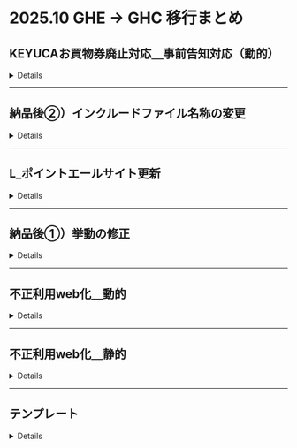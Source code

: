 # 2025.10 GHE → GHC 移行まとめ

## KEYUCAお買物券廃止対応＿事前告知対応（動的）

<details>

__納品日__：2025.10.15

__案件区分__：開発

__GHC__：

__[Memo]__
```
```

| NAME | URL |
| --- | --- |
| FEAT | https://github.com/marui-unite/epos_contents/tree/VNET-328 |
| ISSUE| https://ghe-0101.com/cis/epos_contents/issues/14602 |
| JIRA | https://lsap0101.atlassian.net/browse/VNET-328 |

| ENV | PR URL | Merge |
| --- | --- | --- |
| STG| - | - |
| PRD | - | - |


__[対象ファイル]__
```
docs/memberservice/ownernet/rsp/v1/include-files/point_use/giftcard_note_0024.html
docs/memberservice/ownernet/v1/include-files/point_reference/caution_area.html
docs/memberservice/pc/rsp/v1/include-files/point_use/giftcard_note_0024.html
docs/memberservice/pc/rsp/v1/include-files/point_use/giftcard_note_text01.html
docs/memberservice/pc/rsp/v1/include-files/point_use/point_use_giftcard_text01.html
docs/memberservice/pc/v1/include-files/point_reference/caution_area.html
```

__[コマンドメモ]__
```
```
</details>

---

## 納品後➁）インクルードファイル名称の変更

<details>

__納品日__：2025.10.15

__案件区分__：開発

__GHC__：

__[Memo]__
```
```

| NAME | URL |
| --- | --- |
| FEAT | https://github.com/marui-unite/epos_contents/tree/VNET-403 |
| ISSUE| https://ghe-0101.com/cis/epos_contents/issues/14332 |
| JIRA | https://lsap0101.atlassian.net/browse/VNET-403 |

| ENV | PR URL | Merge |
| --- | --- | --- |
| STG| - | - |
| PRD | - | - |


__[対象ファイル]__
```
docs/memberservice/pc/rsp/v1/include-files/digitalQR/daito/text03.html
docs/memberservice/pc/rsp/v1/include-files/digitalQR/daito/text04.html
docs/memberservice/pc/rsp/v1/digitalQR/daito/js/form.js
docs/memberservice/pc/rsp/v1/include-files/digitalQR/daito/text01.html
dynamic/dynamic/digitalQR/daito/include/BV-1-1-1_SYS.html
```

__[コマンドメモ]__
```
```

</details>

---

## L_ポイントエールサイト更新

<details>

__納品日__：2025.10.15

__案件区分__：制作

__GHC__：

__[Memo]__
```
```

| NAME | URL |
| --- | --- |
| FEAT | https://github.com/marui-unite/epos_contents/tree/KOID-3426 |
| ISSUE| https://ghe-0101.com/cis/epos_contents/issues/14391 |
| JIRA | https://lsap0101.atlassian.net/browse/KOID-3426 |

| ENV | PR URL | Merge |
| --- | --- | --- |
| STG| - | - |
| PRD | - | - |


__[対象ファイル]__
```
docs/contribution/img-files/3keys_im04.jpg
docs/contribution/img-files/3keys_im05.jpg
docs/contribution/img-files/rocinantes_im03.jpg
docs/include-files/contribution/gaxi.html
docs/contribution/img-files/3keys_im03.jpg
docs/contribution/img-files/afterschool_main_ph01.jpg
docs/contribution/img-files/atac_im02.jpg
docs/contribution/img-files/atac_logo01.gif
docs/contribution/img-files/atac_main_ph01.jpg
docs/contribution/img-files/atac_ph01.jpg
docs/contribution/img-files/index_im17.jpg
docs/contribution/img-files/index_im26.jpg
docs/contribution/img-files/jbfa_main_ph01.jpg
docs/contribution/img-files/jcv_im04.jpg
docs/contribution/img-files/jfra_im06.png
docs/contribution/img-files/jfra_im07.jpg
docs/contribution/img-files/msf_ph01.jpg
docs/contribution/img-files/msf_ph04.png
docs/contribution/img-files/msf_ph05.png
docs/contribution/img-files/msf_ph07.jpg
docs/contribution/img-files/wfp_il01.jpg
docs/contribution/img-files/wfp_ph03.jpg
docs/contribution/index.html
docs/include-files/contribution/3keys.html
docs/include-files/contribution/afterschool.html
docs/include-files/contribution/atac.html
docs/include-files/contribution/cfc.html
docs/include-files/contribution/eptogether.html
docs/include-files/contribution/eyemate.html
docs/include-files/contribution/jcv.html
docs/include-files/contribution/jrcc.html
docs/include-files/contribution/katariba.html
docs/include-files/contribution/kotsuiji.html
docs/include-files/contribution/minden.html
docs/include-files/contribution/msf.html
docs/include-files/contribution/plan.html
docs/include-files/contribution/pridehouse.html
docs/include-files/contribution/rocinantes.html
docs/include-files/contribution/unicef.html
docs/include-files/contribution/wfp.html
docs/memberservice/pc/rsp/v1/include-files/point_use/contribution_organization_list.html
docs/memberservice/pc/rsp/v1/point_use/img/contribute_im14.jpg
docs/memberservice/pc/rsp/v1/point_use/img/contribute_im25.jpg
```

__[コマンドメモ]__
```
```

</details>

---

## 納品後①）挙動の修正

<details>

__納品日__：

__案件区分__：開発

__GHC__：GHE未反映のため`feature/#14332`から取得してPR作成

__[Memo]__
```
このIssueの前のPR
https://github.com/marui-unite/epos_contents/pull/571/files
```

| NAME | URL |
| --- | --- |
| FEAT | https://ghe-0101.com/cis/epos_contents/tree/feature/%2314332 |
| ISSUE| https://ghe-0101.com/cis/epos_contents/issues/14332 |
| JIRA | https://lsap0101.atlassian.net/browse/VNET-385 |

| ENV | PR URL | Merge |
| --- | --- | --- |
| STG| https://github.com/marui-unite/epos_contents/pull/565 | Draft |
| PRD | https://github.com/marui-unite/epos_contents/pull/566 | Draft |


__[対象ファイル]__
```
docs/memberservice/pc/rsp/v1/digitalQR/daito/text01.html
docs/memberservice/pc/rsp/v1/digitalQR/daito/text03.html
docs/memberservice/pc/rsp/v1/digitalQR/daito/text04.html
docs/memberservice/pc/rsp/v1/digitalQR/daito/js/form.js
```

__[コマンドメモ]__
```
git checkout -b VNET-385 origin/VNET-385
```

</details>

---

## 不正利用web化＿動的

<details>

__納品日__：2025.10.15

__案件区分__：開発

__GHC__：未実施

__[Memo]__
```
```

| NAME | URL |
| --- | --- |
| ISSUE| https://ghe-0101.com/cis/epos_contents/issues/12936 |
| JIRA | https://lsap0101.atlassian.net/browse/VNET-35 |

| ENV | PR URL |
| --- | --- |
| STG| https://github.com/marui-unite/epos_contents/pull/230/files |
| PRD | https://github.com/marui-unite/epos_contents/pull/590 |

__[対象ファイル]__
```
docs/common-files/css/security/unauthorized-use/style.css
docs/common-files/js/security/unauthorized-use/unauthorized-use.js
docs/memberservice/pc/v1/include-files/security/unauthorized-use/attention.html
docs/memberservice/pc/v1/include-files/security/unauthorized-use/confirm.html
docs/security/unauthorized-use/img-files/form_flow_im01.png
docs/security/unauthorized-use/img-files/form_flow_im01@2x.png
docs/security/unauthorized-use/img-files/icon_attention.png
docs/memberservice/pc/rsp/v1/reissue/img/reissue_im02.png
```

__[コマンドメモ]__
```
```

</details>

---

## 不正利用web化＿静的

<details>

__納品日__：2025.10.15

__案件区分__：開発

__GHC__：未実施

__[Memo]__
```
```

| NAME | URL |
| --- | --- |
| FEAT | https://github.com/marui-unite/epos_contents/tree/VNET-36 |
| ISSUE| - |
| JIRA | https://lsap0101.atlassian.net/browse/VNET-36 |

| ENV | PR URL | Merge |
| --- | --- | --- |
| STG| - | - |
| PRD | - | - |


__[対象ファイル]__
```
```

__[コマンドメモ]__
```
```

</details>

---

## テンプレート

<details>

__納品日__：2025.10.15

__案件区分__：

__GHC__：

__[Memo]__
```
```

| NAME | URL |
| --- | --- |
| FEAT | - |
| ISSUE| - |
| JIRA | - |

| ENV | PR URL | Merge |
| --- | --- | --- |
| STG| - | - |
| PRD | - | - |


__[対象ファイル]__
```
```

__[コマンドメモ]__
```
```

<details>

---
